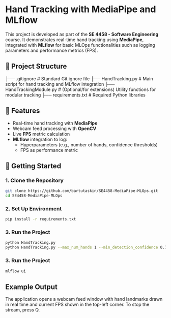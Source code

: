 # Hand Tracking with MediaPipe and MLflow

This project is developed as part of the **SE 4458 - Software Engineering** course. It demonstrates real-time hand tracking using **MediaPipe**, integrated with **MLflow** for basic MLOps functionalities such as logging parameters and performance metrics (FPS).

## 📌 Project Structure

├── .gitignore # Standard Git ignore file 
├── HandTracking.py # Main script for hand tracking and MLflow integration 
├── HandTrackingModule.py # (Optional/for extensions) Utility functions for modular tracking 
├── requirements.txt # Required Python libraries


## 🎯 Features

- Real-time hand tracking with **MediaPipe**
- Webcam feed processing with **OpenCV**
- Live **FPS** metric calculation
- **MLflow** integration to log:
  - Hyperparameters (e.g., number of hands, confidence thresholds)
  - FPS as performance metric

## 🚀 Getting Started

### 1. Clone the Repository

```bash
git clone https://github.com/bartutaskin/SE4458-MediaPipe-MLOps.git
cd SE4458-MediaPipe-MLOps
```
### 2. Set Up Environment

```bash
pip install -r requirements.txt
```

### 3. Run the Project

```bash
python HandTracking.py
python HandTracking.py --max_num_hands 1 --min_detection_confidence 0.7 --min_tracking_confidence 0.7
```

### 3. Run the Project

```bash
mlflow ui
```

## Example Output

The application opens a webcam feed window with hand landmarks drawn in real time and current FPS shown in the top-left corner. To stop the stream, press Q.
